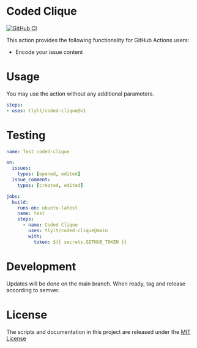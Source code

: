 # Coded Clique

[![GitHub CI](https://github.com/tlylt/coded-clique/actions/workflows/test.yml/badge.svg)](https://github.com/tlylt/coded-clique/actions/workflows/test.yml)

This action provides the following functionality for GitHub Actions users:

- Encode your issue content

# Usage

You may use the action without any additional parameters.

```yaml
steps:
- uses: tlylt/coded-clique@v1
```

# Testing

```yaml
name: Test coded-clique

on:
  issues:
    types: [opened, edited]
  issue_comment:
    types: [created, edited]

jobs:
  build:
    runs-on: ubuntu-latest
    name: test
    steps:
      - name: Coded Clique
        uses: tlylt/coded-clique@main
        with:
          token: ${{ secrets.GITHUB_TOKEN }}
```

# Development

Updates will be done on the main branch. When ready, tag and release according to semver.

# License

The scripts and documentation in this project are released under the [MIT License](LICENSE)
